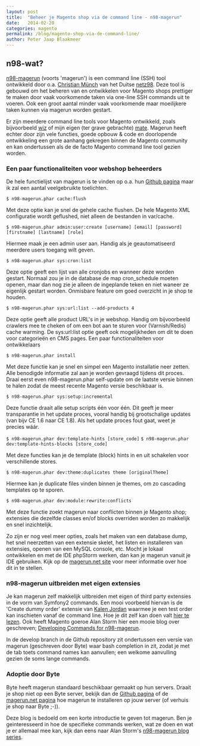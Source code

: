 ```yaml
---
layout: post
title:  "Beheer je Magento shop via de command line - n98-magerun"
date:   2014-02-20
categories: magento
permalink: /blog/magento-shop-via-de-command-line/
author: Peter Jaap Blaakmeer
---
```

## n98-wat?
[n98-magerun][1] (voorts 'magerun') is een command line (SSH) tool ontwikkeld door o.a. [Christian Münch][2] van het Duitse [netz98][3]. Deze tool is gebouwd om het beheren van en ontwikkelen voor Magento shops prettiger te maken door vaak voorkomende taken via one-line SSH commands uit te voeren. Ook een groot aantal minder vaak voorkomende maar moeilijkere taken kunnen via magerun worden gestart.

Er zijn meerdere command line tools voor Magento ontwikkeld, zoals bijvoorbeeld [wiz][4] of mijn eigen (ter grave gebrachte) [mate][5]. Magerun heeft echter door zijn vele functies, goede opbouw & code en doorlopende ontwikkeling een grote aanhang gekregen binnen de Magento community en kan ondertussen als de de facto Magento command line tool gezien worden.


### Een paar functionaliteiten voor webshop beheerders
De hele functielijst van magerun is te vinden op o.a. hun [Github pagina][6] maar ik zal een aantal veelgebruikte toelichten.



`$ n98-magerun.phar cache:flush`

Met deze optie kan je snel de gehele cache flushen. De hele Magento XML configuratie wordt geflushed, niet alleen de bestanden in var/cache.

`$ n98-magerun.phar admin:user:create [username] [email] [password] [firstname] [lastname] [role]`

Hiermee maak je een admin user aan. Handig als je geautomatiseerd meerdere users toegang wilt geven.

`$ n98-magerun.phar sys:cron:list`

Deze optie geeft een lijst van alle cronjobs en wanneer deze worden gestart. Normaal zou je in de database de map cron_schedule moeten openen, maar dan nog zie je alleen de ingeplande teken en niet waneer ze eigenlijk gestart worden. Onmisbare feature om goed overzicht in je shop te houden.

`$ n98-magerun.phar sys:url:list --add-products 4`

Deze optie geeft alle product URL's in je webshop. Handig om bijvoorbeeld crawlers mee te cheken of om een bot aan te sturen voor (Varnish/Redis) cache warming. De sys:url:list optie geeft ook mogelijkheden om dit te doen voor categorieën en CMS pages.
Een paar functionaliteiten voor ontwikkelaars

`$ n98-magerun.phar install`

Met deze functie kan je snel en simpel een Magento installatie neer zetten. Alle benodigde informatie zal aan je worden gevraagd tijdens dit proces. Draai eerst even n98-magerun.phar self-update om de laatste versie binnen te halen zodat de meest recente Magento versie beschikbaar is.

`$ n98-magerun.phar sys:setup:incremental`

Deze functie draait alle setup scripts één voor één. Dit geeft je meer transparantie in het update proces, vooral handig bij grootschalige updates (van bijv CE 1.6 naar CE 1.8). Als het update proces fout gaat, weet je precies wáár.

`$ n98-magerun.phar dev:template-hints [store_code]`
`$ n98-magerun.phar dev:template-hints-blocks [store_code]`

Met deze functies kan je de template (block) hints in en uit schakelen voor verschillende stores.

`$ n98-magerun.phar dev:theme:duplicates theme [originalTheme]`

Hiermee kan je duplicate files vinden binnen je themes, om zo cascading templates op te sporen.

`$ n98-magerun.phar dev:module:rewrite:conflicts`

Met deze functie zoekt magerun naar conflicten binnen je Magento shop; extensies die dezelfde classes en/of blocks overriden worden zo makkelijk en snel inzichtelijk.

Zo zijn er nog veel meer opties, zoals het maken van een database dump, het snel neerzetten van een extensie skelet, het listen en installeren van extensies, openen van een MySQL console, etc.
Mocht je lokaal ontwikkelen en met de IDE phpStorm werken, dan kan je magerun vanuit je IDE gebruiken. Kijk op de [magerun.net site][7] voor meer informatie over hoe dit in te stellen.


### n98-magerun uitbreiden met eigen extensies
Je kan magerun zelf makkelijk uitbreiden met eigen of third party extensies in de vorm van Symfony2 commands. Een mooi voorbeeld hiervan is de 'Create dummy order' extensie van [Kalen Jordan][8] waarmee je een test order kan inschieten vanaf de command line. Hoe je dit zelf kan doen valt [hier te lezen][9]. Ook heeft Magento goeroe Alan Storm hier een mooie blog over geschreven; [Developing Commands for n98-magerun][10].

In de develop branch in de Github repository zit ondertussen een versie van magerun (geschreven door Byte) waar bash completion in zit, zodat je met de tab toets command names kan aanvullen; een welkome aanvulling gezien de soms lange commands.


### Adoptie door Byte
Byte heeft magerun standaard beschikbaar gemaakt op hun servers. Draait je shop niet op een Byte server, bekijk dan de [Github pagina][11] of de [magerun.net pagina][12] hoe magerun te installeren op jouw server (of verhuis je shop naar Byte ;-)).

Deze blog is bedoeld om een korte introductie te geven tot magerun. Ben je geinteresseerd in hoe de specifieke commands werken, wat ze doen en wat je er allemaal mee kan, kijk dan eens naar Alan Storm's [n98-magerun blog series][13].


  [1]: http://magerun.net/
  [2]: http://blog.muench-worms.de/
  [3]: http://www.netz98.de/
  [4]: http://www.classyllama.com/magento/introducing-wiz-a-cli-tool-magento
  [5]: https://github.com/peterjaap/mate
  [6]: https://github.com/netz98/n98-magerun
  [7]: http://magerun.net/quick-tip-phpstorm-command-line-tool-support/
  [8]: https://github.com/kalenjordan/magerun-addons
  [9]: https://github.com/netz98/n98-magerun/wiki/Add-custom-commands
  [10]: http://alanstorm.com/developing_commands_for_n98-magerun
  [11]: https://github.com/netz98/n98-magerun
  [12]: http://magerun.net/installation/
  [13]: http://magento-quickies.alanstorm.com/tagged/n98magerun
